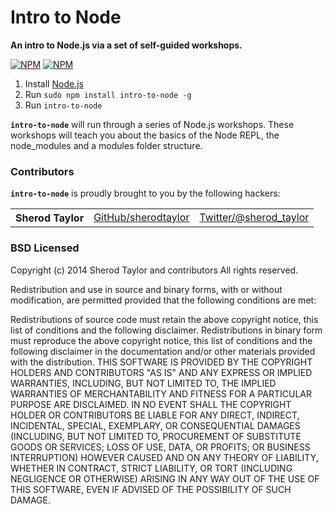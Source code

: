 # Intro to Node

**An intro to Node.js via a set of self-guided workshops.**

[![NPM](https://nodei.co/npm/intro-to-node.png?downloads=true&&downloadRank=true&stars=true)](https://nodei.co/npm/intro-to-node/) [![NPM](https://nodei.co/npm-dl/intro-to-node.png?months=3&height=3)](https://nodei.co/npm/intro-to-node/)

  1. Install [Node.js](http://nodejs.org/)
  2. Run `sudo npm install intro-to-node -g`
  3. Run `intro-to-node`

<b><code>intro-to-node</code></b> will run through a series of Node.js workshops. These workshops will teach you about the basics of the Node REPL, the  node_modules and a modules folder structure.

### Contributors

<b><code>intro-to-node</code></b> is proudly brought to you by the following hackers:

<table><tbody>
<tr><th align="left">Sherod Taylor</th><td><a href="https://github.com/sherodtaylor">GitHub/sherodtaylor</a></td><td><a href="http://twitter.com/sherod_taylor">Twitter/@sherod_taylor</a></td></tr>
</tbody></table>

### BSD Licensed

Copyright (c) 2014 Sherod Taylor and contributors
All rights reserved.

Redistribution and use in source and binary forms, with or without modification, are permitted provided that the following conditions are met:

Redistributions of source code must retain the above copyright notice, this list of conditions and the following disclaimer.
Redistributions in binary form must reproduce the above copyright notice, this list of conditions and the following disclaimer in the documentation and/or other materials provided with the distribution.
THIS SOFTWARE IS PROVIDED BY THE COPYRIGHT HOLDERS AND CONTRIBUTORS "AS IS" AND ANY EXPRESS OR IMPLIED WARRANTIES, INCLUDING, BUT NOT LIMITED TO, THE IMPLIED WARRANTIES OF MERCHANTABILITY AND FITNESS FOR A PARTICULAR PURPOSE ARE DISCLAIMED. IN NO EVENT SHALL THE COPYRIGHT HOLDER OR CONTRIBUTORS BE LIABLE FOR ANY DIRECT, INDIRECT, INCIDENTAL, SPECIAL, EXEMPLARY, OR CONSEQUENTIAL DAMAGES (INCLUDING, BUT NOT LIMITED TO, PROCUREMENT OF SUBSTITUTE GOODS OR SERVICES; LOSS OF USE, DATA, OR PROFITS; OR BUSINESS INTERRUPTION) HOWEVER CAUSED AND ON ANY THEORY OF LIABILITY, WHETHER IN CONTRACT, STRICT LIABILITY, OR TORT (INCLUDING NEGLIGENCE OR OTHERWISE) ARISING IN ANY WAY OUT OF THE USE OF THIS SOFTWARE, EVEN IF ADVISED OF THE POSSIBILITY OF SUCH DAMAGE.
